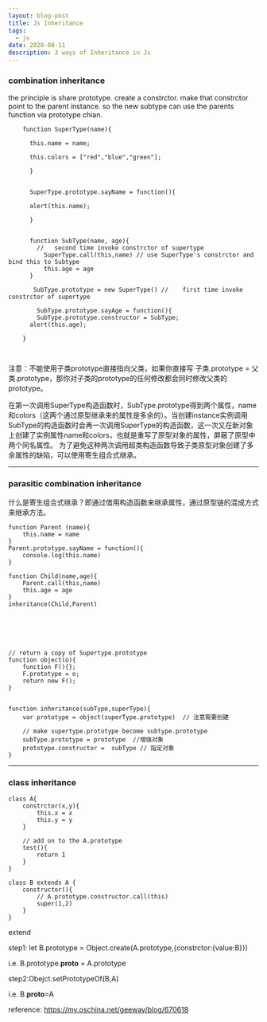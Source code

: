 ```yaml
---
layout: blog-post
title: Js Inheritance
tags:
  - js
date: 2020-08-11
description: 3 ways of Inheritance in Js
---
```



### combination inheritance 

the principle is share prototype.
create a constrctor. make that constrctor point to the parent instance.
so the new subtype can use the parents function via prototype chian.

``` JS
    function SuperType(name){  
  
      this.name = name;  
        
      this.colors = ["red","blue","green"];  
        
      }  

            
      SuperType.prototype.sayName = function(){  
        
      alert(this.name);  
        
      }  


      function SubType(name, age){
        //   second time invoke constrctor of supertype
          SuperType.call(this,name) // use SuperType's constrctor and bind this to Subtype
          this.age = age
      }
    
       SubType.prototype = new SuperType() //    first time invoke constrctor of supertype

        SubType.prototype.sayAge = function(){  
        SubType.prototype.constructor = SubType; 
      alert(this.age);  
  
    }  

      
```

注意：不能使用子类prototype直接指向父类，如果你直接写 子类.prototype = 父类.prototype，那你对子类的prototype的任何修改都会同时修改父类的prototype。


在第一次调用SuperType构造函数时，SubType.prototype得到两个属性，name和colors（这两个通过原型继承来的属性是多余的）。当创建instance实例调用SubType的构造函数时会再一次调用SuperType的构造函数，这一次又在新对象上创建了实例属性name和colors，也就是重写了原型对象的属性，屏蔽了原型中两个同名属性。
为了避免这种两次调用超类构造函数导致子类原型对象创建了多余属性的缺陷，可以使用寄生组合式继承。


----


### parasitic combination inheritance
什么是寄生组合式继承？即通过借用构造函数来继承属性，通过原型链的混成方式来继承方法。
``` JS
function Parent (name){
    this.name = name
}
Parent.prototype.sayName = function(){
    console.log(this.name)
}

function Child(name,age){
    Parent.call(this,name)
    this.age = age
}
inheritance(Child,Parent)






// return a copy of Supertype.prototype
function object(o){
    function F(){};
    F.prototype = o;
    return new F();
}


function inheritance(subType,superType){
    var prototype = object(superType.prototype)  // 注意需要创建
    
    // make supertype.prototype become subtype.prototype
    subType.prototype = prototype  //增强对象
    prototype.constructor =  subType // 指定对象
}
```




-----



### class inheritance
``` JS
class A{
    constrctor(x,y){
        this.x = x
        this.y = y
    }

    // add on to the A.prototype
    test(){
        return 1
    }
}

class B extends A {
    constructor(){
        // A.prototype.constructor.call(this)
        super(1,2)
    }
}
```
extend 

step1: let B.prototype = Object.create(A.prototype,{constrctor:{value:B}})

i.e. B.prototype.__proto__ = A.prototype

step2:Obejct.setPrototypeOf(B,A)

i.e. B.__proto__=A






reference: https://my.oschina.net/geeway/blog/670618